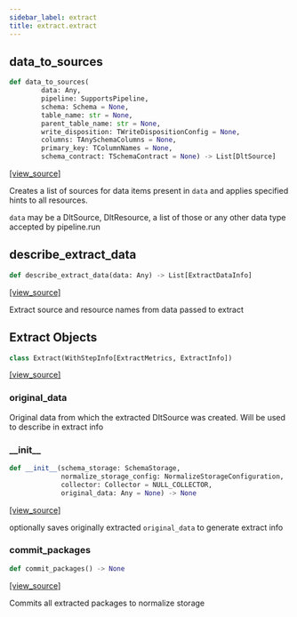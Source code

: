 ```yaml
---
sidebar_label: extract
title: extract.extract
---
```


## data\_to\_sources

```python
def data_to_sources(
        data: Any,
        pipeline: SupportsPipeline,
        schema: Schema = None,
        table_name: str = None,
        parent_table_name: str = None,
        write_disposition: TWriteDispositionConfig = None,
        columns: TAnySchemaColumns = None,
        primary_key: TColumnNames = None,
        schema_contract: TSchemaContract = None) -> List[DltSource]
```

[[view_source]](https://github.com/dlt-hub/dlt/blob/9857029af018a582dd24da4070562f58bb7e9fc5/dlt/extract/extract.py#L50)

Creates a list of sources for data items present in `data` and applies specified hints to all resources.

`data` may be a DltSource, DltResource, a list of those or any other data type accepted by pipeline.run

## describe\_extract\_data

```python
def describe_extract_data(data: Any) -> List[ExtractDataInfo]
```

[[view_source]](https://github.com/dlt-hub/dlt/blob/9857029af018a582dd24da4070562f58bb7e9fc5/dlt/extract/extract.py#L138)

Extract source and resource names from data passed to extract

## Extract Objects

```python
class Extract(WithStepInfo[ExtractMetrics, ExtractInfo])
```

[[view_source]](https://github.com/dlt-hub/dlt/blob/9857029af018a582dd24da4070562f58bb7e9fc5/dlt/extract/extract.py#L171)

### original\_data

Original data from which the extracted DltSource was created. Will be used to describe in extract info

### \_\_init\_\_

```python
def __init__(schema_storage: SchemaStorage,
             normalize_storage_config: NormalizeStorageConfiguration,
             collector: Collector = NULL_COLLECTOR,
             original_data: Any = None) -> None
```

[[view_source]](https://github.com/dlt-hub/dlt/blob/9857029af018a582dd24da4070562f58bb7e9fc5/dlt/extract/extract.py#L175)

optionally saves originally extracted `original_data` to generate extract info

### commit\_packages

```python
def commit_packages() -> None
```

[[view_source]](https://github.com/dlt-hub/dlt/blob/9857029af018a582dd24da4070562f58bb7e9fc5/dlt/extract/extract.py#L413)

Commits all extracted packages to normalize storage

